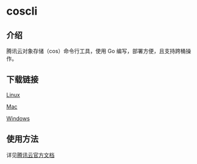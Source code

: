# coscli

## 介绍

腾讯云对象存储（cos）命令行工具，使用 Go 编写，部署方便，且支持跨桶操作。

## 下载链接

[Linux]()

[Mac]()

[Windows]()

## 使用方法

详见[腾讯云官方文档]()

